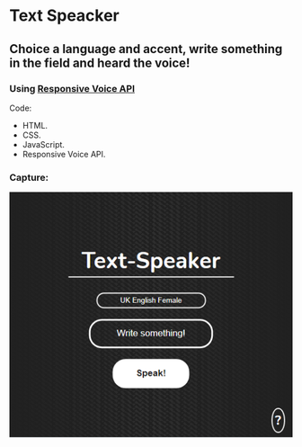 # Text Speacker

## Choice a language and accent, write something in the field and heard the voice!
### Using [Responsive Voice API](https://responsivevoice.org/api/)

Code:
- HTML.
- CSS.
- JavaScript.
- Responsive Voice API.

### Capture:
![Text-speaker](./capture.png)